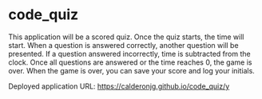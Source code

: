# code_quiz
This application will be a scored quiz.
Once the quiz starts, the time will start.
When a question is answered correctly, another question will be presented.
If a question answered incorrectly, time is subtracted from the clock.
Once all questions are answered or the time reaches 0, the game is over.
When the game is over, you can save your score and log your initials.

Deployed application URL: https://calderonjg.github.io/code_quiz/y
